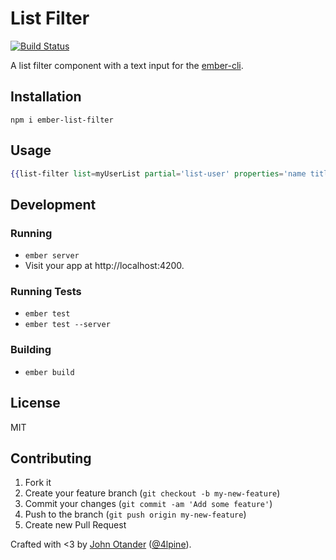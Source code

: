 # List Filter

[![Build Status](https://travis-ci.org/johnotander/ember-list-filter.svg?branch=master)](https://travis-ci.org/johnotander/ember-list-filter)

A list filter component with a text input for the [ember-cli](http://www.ember-cli.com/).

## Installation

```
npm i ember-list-filter
```

## Usage

```hbs
{{list-filter list=myUserList partial='list-user' properties='name title description'}}
```

## Development

### Running

* `ember server`
* Visit your app at http://localhost:4200.

### Running Tests

* `ember test`
* `ember test --server`

### Building

* `ember build`

## License

MIT

## Contributing

1. Fork it
2. Create your feature branch (`git checkout -b my-new-feature`)
3. Commit your changes (`git commit -am 'Add some feature'`)
4. Push to the branch (`git push origin my-new-feature`)
5. Create new Pull Request

Crafted with <3 by [John Otander](http://johnotander.com) ([@4lpine](https://twitter.com/4lpine)).

